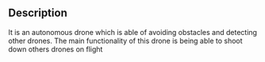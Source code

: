 

## Description
It is an autonomous drone which is able of avoiding obstacles and detecting other drones. The main functionality of this drone is being able to shoot down others drones on flight



